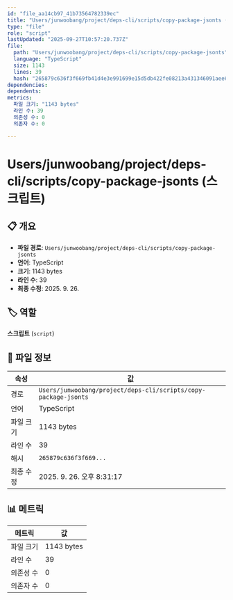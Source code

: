 ```yaml
---
id: "file_aa14cb97_41b73564782339ec"
title: "Users/junwoobang/project/deps-cli/scripts/copy-package-jsonts (스크립트)"
type: "file"
role: "script"
lastUpdated: "2025-09-27T10:57:20.737Z"
file:
  path: "Users/junwoobang/project/deps-cli/scripts/copy-package-jsonts"
  language: "TypeScript"
  size: 1143
  lines: 39
  hash: "265879c636f3f669fb41d4e3e991699e15d5db422fe08213a431346091aee6cf"
dependencies:
dependents:
metrics:
  파일 크기: "1143 bytes"
  라인 수: 39
  의존성 수: 0
  의존자 수: 0

---
```


# Users/junwoobang/project/deps-cli/scripts/copy-package-jsonts (스크립트)

## 📋 개요

- **파일 경로**: `Users/junwoobang/project/deps-cli/scripts/copy-package-jsonts`
- **언어**: TypeScript
- **크기**: 1143 bytes
- **라인 수**: 39
- **최종 수정**: 2025. 9. 26.

## 🏷️ 역할

**스크립트** (`script`)

## 📄 파일 정보

| 속성 | 값 |
|------|----|
| 경로 | `Users/junwoobang/project/deps-cli/scripts/copy-package-jsonts` |
| 언어 | TypeScript |
| 파일 크기 | 1143 bytes |
| 라인 수 | 39 |
| 해시 | `265879c636f3f669...` |
| 최종 수정 | 2025. 9. 26. 오후 8:31:17 |

## 📊 메트릭

| 메트릭 | 값 |
|--------|----|
| 파일 크기 | 1143 bytes |
| 라인 수 | 39 |
| 의존성 수 | 0 |
| 의존자 수 | 0 |

